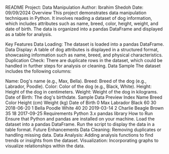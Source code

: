 
README
Project: Data Manipulation
Author: Ibrahim Shedoh
Date: 09/09/2024
Overview
This project demonstrates data manipulation techniques in Python. It involves reading a dataset of dog information, which includes attributes such as name, breed, color, height, weight, and date of birth. The data is organized into a pandas DataFrame and displayed as a table for analysis.

Key Features
Data Loading: The dataset is loaded into a pandas DataFrame.
Data Display: A table of dog attributes is displayed in a structured format, showcasing information such as name, breed, and physical characteristics.
Duplication Check: There are duplicate rows in the dataset, which could be handled in further steps for analysis or cleaning.
Data Sample
The dataset includes the following columns:

Name: Dog's name (e.g., Max, Bella).
Breed: Breed of the dog (e.g., Labrador, Poodle).
Color: Color of the dog (e.g., Black, White).
Height: Height of the dog in centimeters.
Weight: Weight of the dog in kilograms.
Date of Birth: The dog's birthdate.
Sample Data Preview
Index	Name	Breed	Color	Height (cm)	Weight (kg)	Date of Birth
0	Max	Labrador	Black	60	30	2018-06-20
1	Bella	Poodle	White	40	20	2019-03-14
2	Charlie	Beagle	Brown	35	18	2017-09-25
Requirements
Python 3.x
pandas library
How to Run
Ensure that Python and pandas are installed on your machine.
Load the dataset into a pandas DataFrame.
Run the script to display the data in a table format.
Future Enhancements
Data Cleaning: Removing duplicates or handling missing data.
Data Analysis: Adding analysis functions to find trends or insights from the dataset.
Visualization: Incorporating graphs to visualize relationships within the data.





